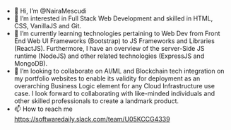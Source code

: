 - 👋 Hi, I’m @NairaMescudi
- 👀 I’m interested in Full Stack Web Development and skilled in HTML, CSS, VanillaJS and Git.
- 🌱 I’m currently learning technologies pertaining to Web Dev from Front End Web UI Frameworks (Bootstrap) to JS Frameworks and Libraries (ReactJS). Furthermore, I have an overview of the server-Side JS runtime (NodeJS) and other related technologies (ExpressJS and MongoDB).
- 💞️ I’m looking to collaborate on AI/ML and Blockchain tech integration on my portfolio websites to enable its validity for deployment as an overarching Business Logic element for any Cloud Infrastructure use case. I look forward to collaborating with like-minded individuals and other skilled professionals to create a landmark product.
- 📫 How to reach me https://softwaredaily.slack.com/team/U05KCCG4339

<!---
NairaMescudi/NairaMescudi is a ✨ special ✨ repository because its `README.md` (this file) appears on your GitHub profile.
You can click the Preview link to take a look at your changes.
--->
